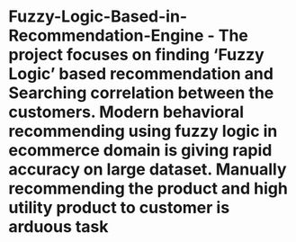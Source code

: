 # Fuzzy-Logic-Based-in-Recommendation-Engine   -  The project focuses on finding ‘Fuzzy Logic’ based recommendation and Searching correlation between the customers. Modern behavioral recommending using fuzzy logic in ecommerce domain is giving rapid accuracy on large dataset. Manually recommending the product and high utility product to customer is arduous task
